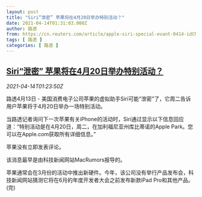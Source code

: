 ```yaml
---
layout: post
title: "Siri“泄密” 苹果将在4月20日举办特别活动？"
date: 2021-04-14T01:31:03.000Z
author: 路透
from: https://cn.reuters.com/article/apple-siri-special-evant-0414-idCNKBS2C104Q
tags: [ 路透 ]
categories: [ 路透 ]
---
```

<!--1618363863000-->
[Siri“泄密” 苹果将在4月20日举办特别活动？](https://cn.reuters.com/article/apple-siri-special-evant-0414-idCNKBS2C104Q)
------

<div>
<div><i>2021-04-14T01:23:50Z</i></div><p>路透4月13日 - 美国消费电子公司苹果的虚拟助手Siri可能“泄密”了，它周二告诉用户苹果将于4月20日举办一场特别活动。</p><p>当路透记者询问下一次苹果有关iPhone的活动时，Siri通过显示以下信息回应道：“特别活动是在4月20日，周二，在加利福尼亚州库比蒂诺的Apple Park。您可以在Apple.com获取所有详细信息。”</p><p>苹果没有立即发表评论。</p><p>该消息最早是由科技新闻网站MacRumors报导的。</p><p>苹果通常会在3月份的活动中推出新硬件。今年，该公司没有举行产品发布会，科技新闻网站猜测它将在6月的年度开发者大会之前发布新款iPad Pro和其他产品。(完)</p>
</div>
